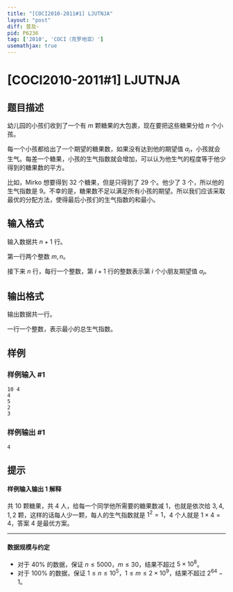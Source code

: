```yaml
---
title: "[COCI2010-2011#1] LJUTNJA"
layout: "post"
diff: 普及-
pid: P6236
tag: ['2010', 'COCI（克罗地亚）']
usemathjax: true
---
```


# [COCI2010-2011#1] LJUTNJA
## 题目描述

幼儿园的小孩们收到了一个有 $m$ 颗糖果的大包裹，现在要把这些糖果分给 $n$ 个小孩。

每一个小孩都给出了一个期望的糖果数，如果没有达到他的期望值 $a_i$，小孩就会生气。每差一个糖果，小孩的生气指数就会增加，可以认为他生气的程度等于他少得到的糖果数的平方。

比如，Mirko 想要得到 $32$ 个糖果，但是只得到了 $29$ 个。他少了 $3$ 个，所以他的生气指数是 $9$。不幸的是，糖果数不足以满足所有小孩的期望。所以我们应该采取最优的分配方法，使得最后小孩们的生气指数的和最小。
## 输入格式

输入数据共 $n+1$ 行。

第一行两个整数 $m,n$。
 
接下来 $n$ 行，每行一个整数，第 $i+1$ 行的整数表示第 $i$ 个小朋友期望值 $a_i$。
## 输出格式

输出数据共一行。

一行一个整数，表示最小的总生气指数。
## 样例

### 样例输入 #1
```
10 4
4
5
2
3
```
### 样例输出 #1
```
4
```
## 提示

#### 样例输入输出 1 解释

共 $10$ 颗糖果，共 $4$ 人，给每一个同学他所需要的糖果数减 $1$，也就是依次给 $3,4,1,2$ 颗，这样的话每人少一颗，每人的生气指数就是 $1^2=1$，$4$ 个人就是 $1 \times 4=4$，答案 $4$ 是最优方案。

---

#### 数据规模与约定

- 对于 $40 \%$ 的数据，保证 $n \leq 5000$，$m \leq 30$，结果不超过 $5 \times 10^8$。
- 对于 $100 \%$ 的数据，保证 $1 \leq n \leq 10^5$，$1 \leq m \leq 2 \times {10}^9$，结果不超过 $2^{64}-1$。
